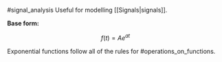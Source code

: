 #signal_analysis 
Useful for modelling [[Signals|signals]].

**Base form:**

$$f(t)=Ae^{at}$$

Exponential functions follow all of the rules for #operations_on_functions.